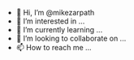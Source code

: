 - 👋 Hi, I’m @mikezarpath
- 👀 I’m interested in ...
- 🌱 I’m currently learning ...
- 💞️ I’m looking to collaborate on ...
- 📫 How to reach me ...

<!---
mikezarpath/mikezarpath is a ✨ special ✨ repository because its `README.md` (this file) appears on your GitHub profile.
You can click the Preview link to take a look at your changes.
--->
